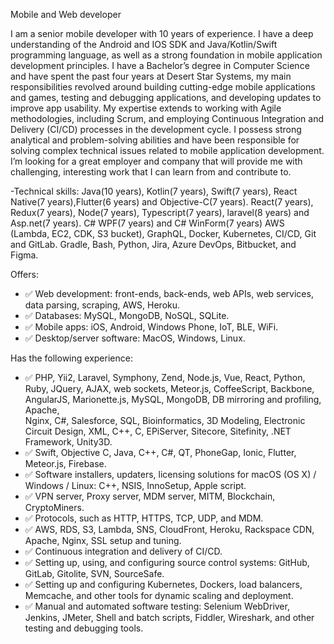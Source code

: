 Mobile and Web developer

I am a senior mobile developer with 10 years of experience.
I have a deep understanding of the Android and IOS SDK and Java/Kotlin/Swift programming language, as well as a strong foundation in mobile application development principles.
I have a Bachelor’s degree in Computer Science and have spent the past four years at Desert Star Systems, my main responsibilities revolved around building cutting-edge mobile applications and games, testing and debugging applications, and developing updates to improve app usability.
My expertise extends to working with Agile methodologies, including Scrum, and employing Continuous Integration and Delivery (CI/CD) processes in the development cycle. I possess strong analytical and problem-solving abilities and have been responsible for solving complex technical issues related to mobile application development.
I’m looking for a great employer and company that will provide me with challenging, interesting work that I can learn from and contribute to.



-Technical skills:
Java(10 years), Kotlin(7 years), Swift(7 years), React Native(7 years),Flutter(6 years) and Objective-C(7 years).
React(7 years), Redux(7 years), Node(7 years), Typescript(7 years), laravel(8 years) and Asp.net(7 years).
C# WPF(7 years) and C# WinForm(7 years)
AWS (Lambda, EC2, CDK, S3 bucket), GraphQL, Docker, Kubernetes, CI/CD, Git and GitLab.
Gradle, Bash, Python, Jira, Azure DevOps, Bitbucket, and Figma.



Offers:
- ✅ Web development: front-ends, back-ends, web APIs, web services, data parsing, scraping, AWS, Heroku.
- ✅ Databases: MySQL, MongoDB, NoSQL, SQLite.
- ✅ Mobile apps: iOS, Android, Windows Phone, IoT, BLE, WiFi.
- ✅ Desktop/server software: MacOS, Windows, Linux.

Has the following experience:
- ✅ PHP, Yii2, Laravel, Symphony, Zend, Node.js, Vue, React, Python, Ruby, JQuery, AJAX, web sockets, Meteor.js, CoffeeScript, Backbone, AngularJS, Marionette.js, MySQL, MongoDB, DB mirroring and profiling, Apache,   
      Nginx, C#, Salesforce, SQL, Bioinformatics, 3D Modeling, Electronic Circuit Design, XML, C++, C, EPiServer, Sitecore, Sitefinity, .NET Framework, Unity3D.
- ✅ Swift, Objective C, Java, C++, C#, QT, PhoneGap, Ionic, Flutter, Meteor.js, Firebase.
- ✅ Software installers, updaters, licensing solutions for macOS (OS X) / Windows / Linux: C++, NSIS, InnoSetup, Apple script.
- ✅ VPN server, Proxy server, MDM server, MITM, Blockchain, CryptoMiners.
- ✅ Protocols, such as HTTP, HTTPS, TCP, UDP, and MDM.
- ✅ AWS, RDS, S3, Lambda, SNS, CloudFront, Heroku, Rackspace CDN, Apache, Nginx, SSL setup and tuning.
- ✅ Continuous integration and delivery of CI/CD.
- ✅ Setting up, using, and configuring source control systems: GitHub, GitLab, Gitolite, SVN, SourceSafe.
- ✅ Setting up and configuring Kubernetes, Dockers, load balancers, Memcache, and other tools for dynamic scaling and deployment.
- ✅ Manual and automated software testing: Selenium WebDriver, Jenkins, JMeter, Shell and batch scripts, Fiddler, Wireshark, and other testing and debugging tools.
